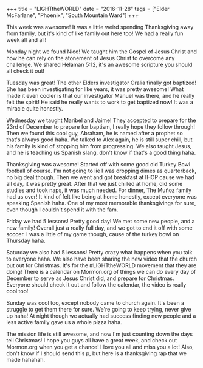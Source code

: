 +++
title = "LIGHTtheWORLD"
date = "2016-11-28"
tags = ["Elder McFarlane", "Phoenix", "South Mountain Ward"]
+++

This week was awesome! It was a little weird spending Thanksgiving
away from family, but it's kind of like family out here too! We had a
really fun week all and all!

Monday night we found Nico! We taught him the Gospel of Jesus Christ
and how he can rely on the atonement of Jesus Christ to overcome any
challenge. We shared Helaman 5:12, it's an awesome scripture you
should all check it out!

Tuesday was great! The other Elders investigator Oralia finally got
baptized! She has been investigating for like years, it was pretty
awesome! What made it even cooler is that our investigator Manuel was
there, and he really felt the spirit! He said he really wants to work
to get baptized now! It was a miracle quite honestly.

Wednesday we taught Maribel and Jaime! They accepted to prepare for
the 23rd of December to prepare for baptism, I really hope they follow
through! Then we found this cool guy, Abraham, he is named after a
prophet so that's always good haha. We talked to Alex again, he is
still super chill, but his family is kind of stopping him from
progressing. We also taught Jesus, and he is teaching us Spanish
slang, don't know if that's a good thing haha.

Thanksgiving was awesome! Started off with some good old Turkey Bowl
football of course. I'm not going to lie I was dropping dimes as
quarterback, no big deal though. Then we went and got breakfast at
IHOP cause we had all day, it was pretty great. After that we just
chilled at home, did some studies and took naps, it was much needed.
For dinner, The Muñoz family had us over! It kind of felt like being
at home honestly, except everyone was speaking Spanish haha. One of my
most memorable thanksgivings for sure, even though I couldn't spend it
with the fam.

Friday we had 5 lessons! Pretty good day! We met some new people, and
a new family! Overall just a really full day, and we got to end it off
with some soccer. I was a little of my game though, cause of the
turkey bowl on Thursday haha.

Saturday we also had 5 lessons! Pretty crazy what happens when you
talk to everyone haha. We also have been sharing the new video that
the church put out for Christmas. It's for the #LIGHTtheWORLD movement
that they are doing! There is a calendar on Mormon.org of things we
can do every day of December to serve as Jesus Christ did, and prepare
for Christmas. Everyone should check it out and follow the calendar,
the video is really cool too!

Sunday was cool too, except nobody came to church again. It's been a
struggle to get them there for sure. We're going to keep trying, never
give up haha! At night though we actually had success finding new
people and a less active family gave us a whole pizza haha.

The mission life is still awesome, and now I'm just counting down the
days tell Christmas! I hope you guys all have a great week, and check
out Mormon.org when you get a chance! I love you all and miss you a
lot! Also, don't know if I should send this p, but here is a
thanksgiving rap that we made hahahah.
